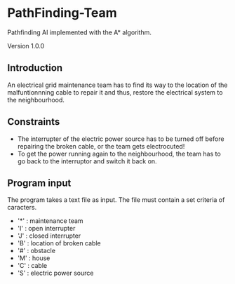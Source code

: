 # PathFinding-Team
Pathfinding AI implemented with the A* algorithm.

Version 1.0.0

## Introduction
An electrical grid maintenance team has to find its way to the location of the malfuntionnning cable to repair it and thus, restore the electrical system to the neighbourhood.

## Constraints
- The interrupter of the electric power source has to be turned off before repairing the broken cable, or the team gets electrocuted!
- To get the power running again to the neighbourhood, the team has to go back to the interruptor and switch it back on.

## Program input
The program takes a text file as input. The file must contain a set criteria of caracters.

- '*' : maintenance team
- 'I' : open interrupter
- 'J' : closed interrupter
- 'B' : location of broken cable
- '#' : obstacle
- 'M' : house
- 'C' : cable
- 'S' : electric power source


